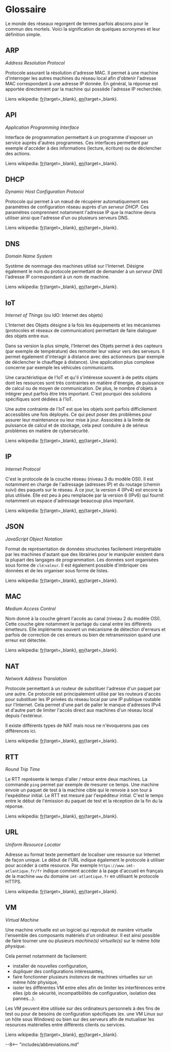 # Glossaire


Le monde des réseaux regorgent de termes parfois abscons pour le commun
des mortels. Voici la signification de quelques acronymes et leur
définition simple.


## ARP
*Address Resolution Protocol*

Protocole assurant la résolution d'adresse MAC. Il permet à une machine
d'interroger les autres machines du réseau local afin d'obtenir
l'adresse MAC correspondant à une adresse IP donnée. En général, la 
réponse est apportée directement par la machine qui possède l'adresse IP
recherchée.

Liens wikipedia: [fr](https://fr.wikipedia.org/wiki/Address_Resolution_Protocol){target=_blank}, 
[en](https://en.wikipedia.org/wiki/Address_Resolution_Protocol){target=_blank}.


## API
*Application Programming Interface*

Interface de programmation permettant à un programme d'exposer un
service auprès d'autres programmes. Ces interfaces permettent par
exemple d'accéder à des informations (lecture, écriture) ou de
déclencher des actions.


Liens wikipedia: [fr](https://fr.wikipedia.org/wiki/Interface_de_programmation){target=_blank}, 
[en](https://en.wikipedia.org/wiki/API){target=_blank}.




## DHCP
*Dynamic Host Configuration Protocol*

Protocole qui permet à un nœud de récupérer automatiquement ses
paramètres de configuration réseau auprès d'un *serveur DHCP*. Ces 
paramètres comprennent notamment l'adresse IP que la machine devra 
utiliser ainsi que l'adresse d'un ou plusieurs serveurs DNS.

Liens wikipedia: [fr](https://fr.wikipedia.org/wiki/Dynamic_Host_Configuration_Protocol){target=_blank}, 
[en](https://wikipedia.org/wiki/Dynamic_Host_Configuration_Protocol){target=_blank}.


## DNS
*Domain Name System*

Système de nommage des machines utilisé sur l'Internet. Désigne
également le nom du protocole permettant de demander à un *serveur DNS*
l'adresse IP correspondant à un nom de machine.

Liens wikipedia: [fr](https://fr.wikipedia.org/wiki/Domain_Name_System){target=_blank}, 
[en](https://wikipedia.org/wiki/Domain_Name_System){target=_blank}.


## IoT
*Internet of Things* (ou IdO: Internet des objets)

L'Internet des Objets désigne à la fois les équipements et les
mécanismes (protocoles et réseaux de communication) permettant de faire
dialoguer des objets entre eux. 

Dans sa version la plus simple, l'Internet des Objets permet à des 
capteurs (par exemple de température) des remonter leur valeur vers 
des serveurs. Il permet également d'interagir à distance avec des 
actionneurs (par exemple de déclencher le chauffage à distance). Une 
application plus complexe concerne par exemple les véhicules 
communicants.

Une caractéristique de l'IoT et qu'il s’intéresse souvent à de petits
objets dont les resources sont très contraintes en matière d'énergie, de puissance de calcul ou de moyen de communication. De plus, le nombre 
d'objets à intégrer peut parfois être très important. C'est pourquoi des solutions spécifiques sont dédiées à l'IoT. 

Une autre contrainte de l'IoT est que les objets sont parfois 
difficilement accessibles une fois déployés. Ce qui peut poser des 
problèmes pour assurer leur maintenance ou leur mise à jour. Associées à 
la limite de puissance de calcul et de stockage, cela peut conduire à de
sérieux problèmes en matière de cybersécurité.

Liens wikipedia: [fr](https://fr.wikipedia.org/wiki/Internet_des_objets){target=_blank}, 
[en](https://en.wikipedia.org/wiki/Internet_of_things){target=_blank}.



## IP
*Internet Protocol*

C'est le protocole de la couche réseau (niveau 3 du modèle OSI). Il est
notamment en charge de l'adressage (adresses IP) et du routage (chemin
suivi) des paquets sur le réseau. À ce jour, la version 4 (IPv4) est
encore la plus utilisée. Elle est peu à peu remplacée par la version 6
(IPv6) qui fournit notamment un espace d'adressage beaucoup plus
important.

Liens wikipedia: [fr](https://fr.wikipedia.org/wiki/Internet_Protocol){target=_blank}, 
[en](https://wikipedia.org/wiki/Internet_Protocol){target=_blank}.


## JSON
*JavaScript Object Notation*

Format de représentation de données structurées facilement interprétable
par les machines d'autant que des librairies pour le manipuler existent
dans la plupart des langages de programmation. Les données sont
organisées sous forme de `clé`:`valeur`. Il est également possible
d'imbriquer ces données et de les organiser sous forme de listes.

Liens wikipedia: [fr](https://fr.wikipedia.org/wiki/JavaScript_Object_Notation){target=_blank}, 
[en](https://en.wikipedia.org/wiki/JavaScript_Object_Notation){target=_blank}.


## MAC
*Medium Access Control* 

Nom donné à la couche gérant l'accès au canal (niveau 2 du modèle OSI).
Cette couche gère notamment le partage du canal entre les différents 
émetteurs. Elle implémente souvent un mécanisme de détection d'erreurs 
et parfois de correction de ces erreurs ou bien de retransmission quand
une erreur est détectée.

Liens wikipedia: [fr](https://fr.wikipedia.org/wiki/Contr%C3%B4le_d%27acc%C3%A8s_au_support){target=_blank}, 
[en](https://en.wikipedia.org/wiki/Medium_access_control){target=_blank}.


## NAT
*Network Address Translation* 

Protocole permettant à un routeur de substituer l'adresse d'un paquet
par une autre. Ce protocole est principalement utilisé par les routeurs
d'accès pour substituer les IP privées du réseau local par une IP
publique routable sur l'Internet. Cela permet d'une part de palier le
manque d'adresses IPv4 et d'autre part de limiter l'accès direct aux
machines d'un réseau local depuis l'extérieur.

Il existe différents types de NAT mais nous ne n'évoquerons pas ces
différences ici.

Liens wikipedia: [fr](https://fr.wikipedia.org/wiki/Network_address_translation){target=_blank}, 
[en](https://en.wikipedia.org/wiki/Network_address_translation){target=_blank}.


## RTT 
*Round Trip Time*

Le RTT représente le temps d'aller / retour entre deux machines. La
commande `ping` permet par exemple de mesurer ce temps. Une machine
envoie un paquet de test à la machine cible qui le renvoie à son tour à
l'expéditeur initial. Le RTT est mesuré par l'expéditeur initial. C'est
le temps entre le début de l'émission du paquet de test et la réception 
de la fin du la réponse.

Liens wikipedia: [fr](https://fr.wikipedia.org/wiki/Round-trip_delay_time){target=_blank}, 
[en](https://en.wikipedia.org/wiki/Round-trip_delay){target=_blank}.


## URL
*Uniform Resource Locator*

Adresse au format texte permettant de localiser une resource sur
Internet de façon unique. Le début de l'URL indique également le
protocole à utiliser pour accéder à cette resource. Par exemple
`https://www.imt-atlantique.fr/fr` indique comment accéder à la page
d'accueil en français de la machine `www` du domaine `imt-atlantique.fr`
en utilisant le protocole HTTPS.

Liens wikipedia: [fr](https://fr.wikipedia.org/wiki/Uniform_Resource_Locator){target=_blank}, 
[en](https://en.wikipedia.org/wiki/Uniform_Resource_Locator){target=_blank}.


## VM
*Virtual Machine*

Une machine virtuelle est un logiciel qui reproduit de manière virtuelle
l'ensemble des composants matériels d'un ordinateur. Il est ainsi 
possible de faire tourner une ou plusieurs *machine(s) virtuelle(s)* sur
le même *hôte physique*.

Cela permet notamment de facilement:

* installer de nouvelles configuration,
* dupliquer des configurations intéressantes,
* faire fonctionner plusieurs *instances* de machines virtuelles sur un 
  même *hôte* physique,
* isoler les différentes VM entre elles afin de limiter les 
  interférences entre elles (pb de sécurité, incompatibilités de 
  configuration, isolation des pannes...).

Les VM peuvent être utilisée sur des ordinateurs personnels à des fins 
de test ou pour de besoins de configuration spécifiques (ex. une VM 
Linux sur un hôte sous Windows) ou bien sur des serveurs afin de 
mutualiser les resources matérielles entre différents clients ou 
services.

Liens wikipedia: [fr](https://fr.wikipedia.org/wiki/Machine_virtuelle){target=_blank}, 
[en](https://en.wikipedia.org/wiki/Virtual_machine){target=_blank}.




<!-- 
* [**DHCP**](https://fr.wikipedia.org/wiki/Dynamic_Host_Configuration_Protocol):
  *Dynamic Host Configuration Protocol*. Protocole qui permet
  à un nœud de récupérer automatiquement ses paramètres de configuration
  réseau auprès d'un *serveur DHCP*.
* [**DNS**](https://fr.wikipedia.org/wiki/Domain_Name_System): 
  *Domain Name System*. Système de nommage des machines utilisé
  sur l'Internet. Désigne également le nom du protocole permettant de 
  demander à un *serveur DNS* l'adresse IP correspondant à un nom de 
  machine.
* [**IP**](https://fr.wikipedia.org/wiki/Internet_Protocol): 
  *Internet Protocol*. C'est le protocole de la couche réseau
  (niveau 3 du modèle OSI). Il est notamment en charge de l'adressage
  (adresses IP) et du routage (chemin suivi) des paquets sur le réseau.
  À ce jour, la version 4 (IPv4) est encore la plus utilisée. Elle est 
  peu à peu remplacée par la version 6 (IPv6) qui fournit notamment un 
  espace d'adressage beaucoup plus important. -->


--8<-- "includes/abbreviations.md"